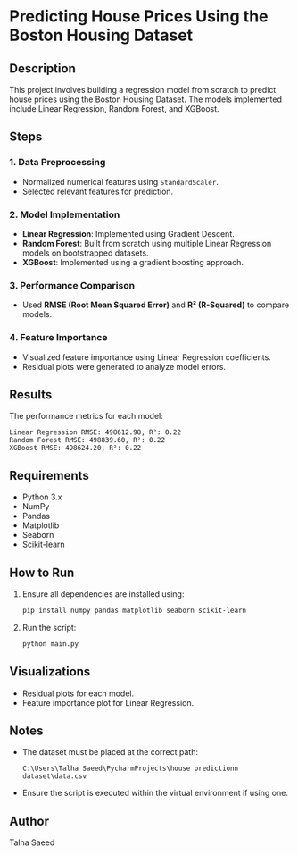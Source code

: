 # Predicting House Prices Using the Boston Housing Dataset

## Description
This project involves building a regression model from scratch to predict house prices using the Boston Housing Dataset. The models implemented include Linear Regression, Random Forest, and XGBoost.

## Steps
### 1. Data Preprocessing
- Normalized numerical features using `StandardScaler`.
- Selected relevant features for prediction.

### 2. Model Implementation
- **Linear Regression**: Implemented using Gradient Descent.
- **Random Forest**: Built from scratch using multiple Linear Regression models on bootstrapped datasets.
- **XGBoost**: Implemented using a gradient boosting approach.

### 3. Performance Comparison
- Used **RMSE (Root Mean Squared Error)** and **R² (R-Squared)** to compare models.

### 4. Feature Importance
- Visualized feature importance using Linear Regression coefficients.
- Residual plots were generated to analyze model errors.

## Results
The performance metrics for each model:
```
Linear Regression RMSE: 498612.98, R²: 0.22
Random Forest RMSE: 498839.60, R²: 0.22
XGBoost RMSE: 498624.20, R²: 0.22
```

## Requirements
- Python 3.x
- NumPy
- Pandas
- Matplotlib
- Seaborn
- Scikit-learn

## How to Run
1. Ensure all dependencies are installed using:
   ```sh
   pip install numpy pandas matplotlib seaborn scikit-learn
   ```
2. Run the script:
   ```sh
   python main.py
   ```

## Visualizations
- Residual plots for each model.
- Feature importance plot for Linear Regression.

## Notes
- The dataset must be placed at the correct path:
  ```
  C:\Users\Talha Saeed\PycharmProjects\house predictionn dataset\data.csv
  ```
- Ensure the script is executed within the virtual environment if using one.

## Author
Talha Saeed

